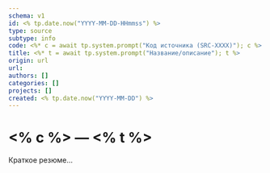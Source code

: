 ```yaml
---
schema: v1
id: <% tp.date.now("YYYY-MM-DD-HHmmss") %>
type: source
subtype: info
code: <%* c = await tp.system.prompt("Код источника (SRC-XXXX)"); c %>
title: <%* t = await tp.system.prompt("Название/описание"); t %>
origin: url
url: 
authors: []
categories: []
projects: []
created: <% tp.date.now("YYYY-MM-DD") %>
---
```

# <% c %> — <% t %>

Краткое резюме…
